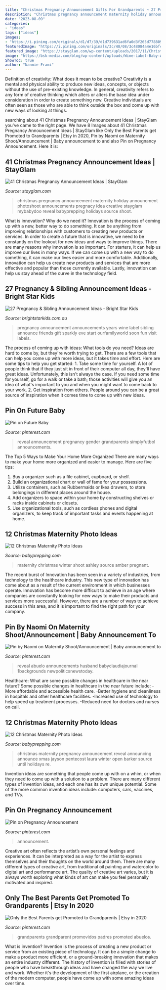 ```yaml
---
title: "Christmas Pregnancy Announcement Gifts For Grandparents ~ 27 Pregnancy &amp; Sibling Announcement Ideas"
description: "Christmas pregnancy announcement maternity holiday announcment photoshoot announcements pregnacy idea creative stayglam mybabydoo reveal babyprepping holidays source shoot"
date: "2023-08-09"
categories:
- "ideas"
tags: ["ideas"]
images:
- "https://i.pinimg.com/originals/d1/d7/39/d1d739631ad6fa0d3f265d778809c7d2.jpg"
featuredImage: "https://i.pinimg.com/originals/3c/48/08/3c48084a4e16bfce8b47cbc5238a2dbb.jpg"
featured_image: "https://stayglam.com/wp-content/uploads/2017/11/Christmas-Baby-Clothes.jpg"
image: "https://bsk-media.com/blog/wp-content/uploads/Wine-Label-Baby-Announcement.jpg"
ShowToc: true
author: "Nannie Frami"
---
```



Definition of creativity: What does it mean to be creative?
Creativity is a mental and physical ability to produce new ideas, concepts, or objects without the use of pre-existing knowledge. In general, creativity refers to any form of creative thinking which alters or alters the base idea under consideration in order to create something new. Creative individuals are often seen as those who are able to think outside the box and come up with new ways of looking at things.

	

		
searching about 41 Christmas Pregnancy Announcement Ideas | StayGlam you've came to the right page. We have 8 Images about 41 Christmas Pregnancy Announcement Ideas | StayGlam like Only the Best Parents get Promoted to Grandparents | Etsy in 2020, Pin by Naomi on Maternity Shoot/Announcement | Baby announcement to and also Pin on Pregnancy Announcement. Here it is:
		
    
## 41 Christmas Pregnancy Announcement Ideas | StayGlam

<img loading=lazy src="https://stayglam.com/wp-content/uploads/2017/11/Christmas-Baby-Clothes.jpg" onerror="this.onerror=null;this.src='https://tse2.mm.bing.net/th?id=OIP.7dvaZTRyO_HpNbZOE5KRfAHaHa&amp;pid=15.1';" alt="41 Christmas Pregnancy Announcement Ideas | StayGlam">

_Source: stayglam.com_

>christmas pregnancy announcement maternity holiday announcment photoshoot announcements pregnacy idea creative stayglam mybabydoo reveal babyprepping holidays source shoot. 

	

What is innovation? Why do we need it?
Innovation is the process of coming up with a new, better way to do something. It can be anything from improving relationships with customers to creating new products or services. In order to create a future that is innovative, we need to be constantly on the lookout for new ideas and ways to improve things.
There are many reasons why innovation is so important. For starters, it can help us improve our lives in many ways. If we can come up with a new way to do something, it can make our lives easier and more comfortable. Additionally, innovation can help us create new products and services that are more effective and popular than those currently available. Lastly, innovation can help us stay ahead of the curve in the technology field.

    
## 27 Pregnancy &amp; Sibling Announcement Ideas - Bright Star Kids

<img loading=lazy src="https://bsk-media.com/blog/wp-content/uploads/Wine-Label-Baby-Announcement.jpg" onerror="this.onerror=null;this.src='https://tse2.mm.bing.net/th?id=OIP.xH3C-CfdmfbP324ogXn0ygHaJk&amp;pid=15.1';" alt="27 Pregnancy &amp; Sibling Announcement Ideas - Bright Star Kids">

_Source: brightstarkids.com.au_

>pregnancy announcement announcements years wine label sibling announce friends gift sparkly eve start ourfamilyworld soon fun visit labels. 

	

The process of coming up with ideas: What tools do you need?
Ideas are hard to come by, but they're worth trying to get. There are a few tools that can help you come up with more ideas, but it takes time and effort. Here are some tips to help you get started: 1. Take some time for yourself. A lot of people think that if they just sit in front of their computer all day, they'll have great ideas. Unfortunately, this isn't always the case. If you need some time for yourself, go for a walk or take a bath; those activities will give you an idea of what's important to you and when you might want to come back to your work. 2. Get inspiration from others. People around you can be a great source of inspiration when it comes time to come up with new ideas.

    
## Pin On Future Baby

<img loading=lazy src="https://i.pinimg.com/originals/3c/48/08/3c48084a4e16bfce8b47cbc5238a2dbb.jpg" onerror="this.onerror=null;this.src='https://tse1.mm.bing.net/th?id=OIP.KrTzoFNTIH-EpMQqoxWCVwHaJ4&amp;pid=15.1';" alt="Pin on Future Baby">

_Source: pinterest.com_

>reveal announcement pregnancy gender grandparents simplyfutbol announcements. 

	

The Top 5 Ways to Make Your Home More Organized
There are many ways to make your home more organized and easier to manage. Here are five tips: 
1. Buy a organizer such as a file cabinet, cupboard, or shelf. 
2. Build an organizational chart or wall of fame for your possessions. 
3. Utilize containers, such as Rubbermaids or Ikea drawers, to store belongings in different places around the house. 
4. Add organizers to space within your home by constructing shelves or racks inside cabinets or closets. 
5. Use organizational tools, such as cordless phones and digital organizers, to keep track of important tasks and events happening at home.

    
## 12 Christmas Maternity Photo Ideas

<img loading=lazy src="http://www.babyprepping.com/wp-content/uploads/2017/12/ba1c441293054035b9e54a51bbc84995.jpg" onerror="this.onerror=null;this.src='https://tse1.mm.bing.net/th?id=OIP.GQ6Sdq4-EEHytnJoG_wL-wHaLG&amp;pid=15.1';" alt="12 Christmas Maternity Photo Ideas">

_Source: babyprepping.com_

>maternity christmas winter shoot ashley source amber pregnant. 

	

The recent burst of Innovation has been seen in a variety of industries, from technology to the healthcare industry. This new type of innovation has come about as a result of the current environment in which businesses operate. Innovation has become more difficult to achieve in an age where companies are constantly looking for new ways to make their products and services more successful. However, there are a number of ways to achieve success in this area, and it is important to find the right path for your company.

    
## Pin By Naomi On Maternity Shoot/Announcement | Baby Announcement To

<img loading=lazy src="https://i.pinimg.com/originals/1f/2b/1c/1f2b1cdc1a0ac32224707cc6ba842a64.jpg" onerror="this.onerror=null;this.src='https://tse4.mm.bing.net/th?id=OIP.8lMloRQK6kF-_cYJWAfdJgHaF7&amp;pid=15.1';" alt="Pin by Naomi on Maternity Shoot/Announcement | Baby announcement to">

_Source: pinterest.com_

>reveal abuelo announcements husband babyclaudiajournal 1backgrounds newpoliticsnewstoday. 

	

Healthcare: What are some possible changes in healthcare in the near future?
Some possible changes in healthcare in the near future include: 
-More affordable and accessible health care. 
-Better hygiene and cleanliness in hospitals and other healthcare facilities. 
-Increased use of technology to help speed up treatment processes. 
-Reduced need for doctors and nurses on call.

    
## 12 Christmas Maternity Photo Ideas

<img loading=lazy src="http://www.babyprepping.com/wp-content/uploads/2017/12/2fe7eec7df30b03afb2ca60d3ea0e79c.jpg" onerror="this.onerror=null;this.src='https://tse4.mm.bing.net/th?id=OIP.HKYh2I5PoHQjXMhhhqFvFwHaJ4&amp;pid=15.1';" alt="12 Christmas Maternity Photo Ideas">

_Source: babyprepping.com_

>christmas maternity pregnancy announcement reveal announcing announce xmas jayson pentecost laura winter open barker source until holidays re. 

	

Invention ideas are something that people come up with on a whim, or when they need to come up with a solution to a problem. There are many different types of invention ideas, and each one has its own unique potential. Some of the more common invention ideas include: computers, cars, vaccines, and TVs.

    
## Pin On Pregnancy Announcement

<img loading=lazy src="https://i.pinimg.com/originals/d1/d7/39/d1d739631ad6fa0d3f265d778809c7d2.jpg" onerror="this.onerror=null;this.src='https://tse1.mm.bing.net/th?id=OIP.kuLYho8F3sYPY4nySL9sFAHaJ4&amp;pid=15.1';" alt="Pin on Pregnancy Announcement">

_Source: pinterest.com_

>announcement. 

	

Creative art often reflects the artist’s own personal feelings and experiences. It can be interpreted as a way for the artist to express themselves and their thoughts on the world around them. There are many different types of creative art, from traditional oil painting and watercolor to digital art and performance art. The quality of creative art varies, but it is always worth exploring what kinds of art can make you feel personally motivated and inspired.

    
## Only The Best Parents Get Promoted To Grandparents | Etsy In 2020

<img loading=lazy src="https://i.pinimg.com/originals/a7/e6/5b/a7e65b60f1ee8572b8e8152ba1a1722f.jpg" onerror="this.onerror=null;this.src='https://tse2.mm.bing.net/th?id=OIP.F_iUSHTe2ehHEqrFyIJQuAHaFK&amp;pid=15.1';" alt="Only the Best Parents get Promoted to Grandparents | Etsy in 2020">

_Source: pinterest.com_

>grandparents grandparent promovidos padres promoted abuelos. 

	

What is invention?
Invention is the process of creating a new product or service from an existing piece of technology. It can be a simple change to make a product more efficient, or a ground-breaking innovation that makes an entire industry different. 
The history of invention is filled with stories of people who have breakthrough ideas and have changed the way we live and work. Whether it's the development of the first airplane, or the creation of the modern computer, people have come up with some amazing ideas over time.

